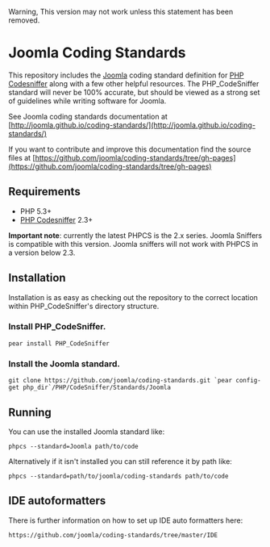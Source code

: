 Warning, This version may not work unless this statement has been removed.

Joomla Coding Standards
=======================

This repository includes the [Joomla](http://developer.joomla.org) coding standard definition for [PHP Codesniffer](http://pear.php.net/PHP_CodeSniffer) along with a few other helpful resources.  The PHP_CodeSniffer standard will never be 100% accurate, but should be viewed as a strong set of guidelines while writing software for Joomla.

See Joomla coding standards documentation at [http://joomla.github.io/coding-standards/](http://joomla.github.io/coding-standards/)

If you want to contribute and improve this documentation find the source files at [https://github.com/joomla/coding-standards/tree/gh-pages](https://github.com/joomla/coding-standards/tree/gh-pages)

## Requirements

* PHP 5.3+
* [PHP Codesniffer](http://pear.php.net/PHP_CodeSniffer) 2.3+

**Important note**: currently the latest PHPCS is the 2.x series. Joomla Sniffers is compatible with this version. Joomla sniffers will not work with PHPCS in a version below 2.3.


## Installation

Installation is as easy as checking out the repository to the correct location within PHP_CodeSniffer's directory structure.

### Install PHP_CodeSniffer.

	pear install PHP_CodeSniffer

### Install the Joomla standard.

	git clone https://github.com/joomla/coding-standards.git `pear config-get php_dir`/PHP/CodeSniffer/Standards/Joomla

## Running

You can use the installed Joomla standard like:

	phpcs --standard=Joomla path/to/code

Alternatively if it isn't installed you can still reference it by path like:

	phpcs --standard=path/to/joomla/coding-standards path/to/code
	
## IDE autoformatters

There is further information on how to set up IDE auto formatters here: 

	https://github.com/joomla/coding-standards/tree/master/IDE
